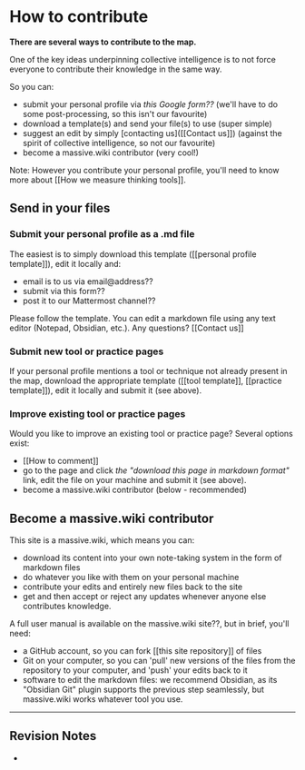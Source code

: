 # How to contribute

**There are several ways to contribute to the map.**

One of the key ideas underpinning collective intelligence is to not force everyone to contribute their knowledge in the same way.

So you can:

* submit your personal profile via *this Google form??* (we'll have to do some post-processing, so this isn't our favourite)
* download a template(s) and send your file(s) to use (super simple)
* suggest an edit by simply [contacting us]([[Contact us]]) (against the spirit of collective intelligence, so not our favourite)
* become a massive.wiki contributor (very cool!)

Note: However you contribute your personal profile,  you'll need to know more about [[How we measure thinking tools]].

## Send in your files

### Submit your personal profile as a .md file

The easiest is to simply download this template ([[personal profile template]]), edit it locally and:

* email is to us via email@address??
* submit via this form??
* post it to our Mattermost channel??

Please follow the template. You can edit a markdown file using any text editor (Notepad, Obsidian, etc.). Any questions? [[Contact us]]

### Submit new tool or practice pages

If your personal profile mentions a tool or technique not already present in the map, download the appropriate template ([[tool template]], [[practice template]]), edit it locally and submit it (see above).

### Improve existing tool or practice pages

Would you like to improve an existing tool or practice page? Several options exist:

* [[How to comment]]
* go to the page and click *the "download this page in markdown format"* link, edit the file on your machine and submit it (see above).
* become a massive.wiki contributor (below - recommended)

## Become a massive.wiki contributor

This site is a massive.wiki, which means you can:

* download its content into your own note-taking system in the form of markdown files
* do whatever you like with them on your personal machine
* contribute your edits and entirely new files back to the site
* get and then accept or reject any updates whenever anyone else contributes knowledge.

A full user manual is available on the massive.wiki site??, but in brief, you'll need:

* a GitHub account, so you can fork [[this site repository]] of files
* Git on your computer, so you can 'pull' new versions of the files from the repository to your computer, and 'push' your edits back to it
* software to edit the markdown files: we recommend Obsidian, as its "Obsidian Git" plugin supports the previous step seamlessly, but massive.wiki works whatever tool you use.

---

## Revision Notes

* 


